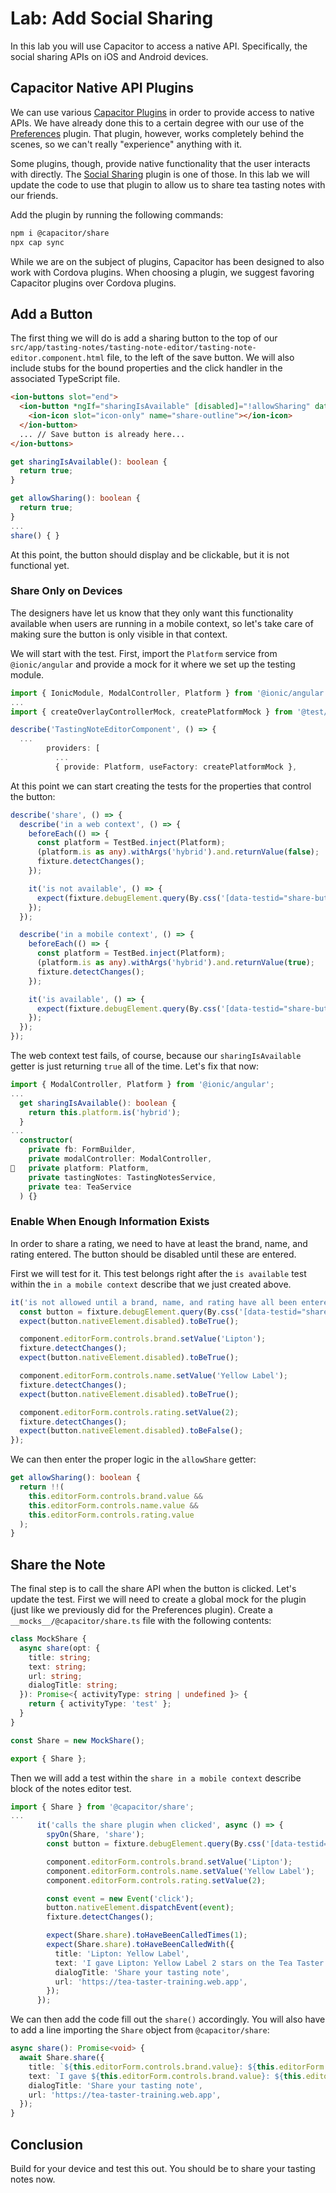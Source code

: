 # Lab: Add Social Sharing

In this lab you will use Capacitor to access a native API. Specifically, the social sharing APIs on iOS and Android devices.

## Capacitor Native API Plugins

We can use various <a href="https://capacitorjs.com/docs/plugins" target="_blank">Capacitor Plugins</a> in order to provide access to native APIs. We have already done this to a certain degree with our use of the <a href="https://capacitorjs.com/docs/apis/preferences" target="_blank">Preferences</a> plugin. That plugin, however, works completely behind the scenes, so we can't really "experience" anything with it.

Some plugins, though, provide native functionality that the user interacts with directly. The <a href="https://capacitorjs.com/docs/apis/share" target="_blank">Social Sharing</a> plugin is one of those. In this lab we will update the code to use that plugin to allow us to share tea tasting notes with our friends.

Add the plugin by running the following commands:

```bash
npm i @capacitor/share
npx cap sync
```

While we are on the subject of plugins, Capacitor has been designed to also work with Cordova plugins. When choosing a plugin, we suggest favoring Capacitor plugins over Cordova plugins.

## Add a Button

The first thing we will do is add a sharing button to the top of our `src/app/tasting-notes/tasting-note-editor/tasting-note-editor.component.html` file, to the left of the save button. We will also include stubs for the bound properties and the click handler in the associated TypeScript file.

```html
<ion-buttons slot="end">
  <ion-button *ngIf="sharingIsAvailable" [disabled]="!allowSharing" data-testid="share-button" (click)="share()">
    <ion-icon slot="icon-only" name="share-outline"></ion-icon>
  </ion-button>
  ... // Save button is already here...
</ion-buttons>
```

```TypeScript
get sharingIsAvailable(): boolean {
  return true;
}

get allowSharing(): boolean {
  return true;
}
...
share() { }
```

At this point, the button should display and be clickable, but it is not functional yet.

### Share Only on Devices

The designers have let us know that they only want this functionality available when users are running in a mobile context, so let's take care of making sure the button is only visible in that context.

We will start with the test. First, import the `Platform` service from `@ionic/angular` and provide a mock for it where we set up the testing module.

```TypeScript
import { IonicModule, ModalController, Platform } from '@ionic/angular';
...
import { createOverlayControllerMock, createPlatformMock } from '@test/mocks';

describe('TastingNoteEditorComponent', () => {
  ...
        providers: [
          ...
          { provide: Platform, useFactory: createPlatformMock },
```

At this point we can start creating the tests for the properties that control the button:

```TypeScript
describe('share', () => {
  describe('in a web context', () => {
    beforeEach(() => {
      const platform = TestBed.inject(Platform);
      (platform.is as any).withArgs('hybrid').and.returnValue(false);
      fixture.detectChanges();
    });

    it('is not available', () => {
      expect(fixture.debugElement.query(By.css('[data-testid="share-button"]'))).toBeFalsy();
    });
  });

  describe('in a mobile context', () => {
    beforeEach(() => {
      const platform = TestBed.inject(Platform);
      (platform.is as any).withArgs('hybrid').and.returnValue(true);
      fixture.detectChanges();
    });

    it('is available', () => {
      expect(fixture.debugElement.query(By.css('[data-testid="share-button"]'))).toBeTruthy();
    });
  });
});
```

The web context test fails, of course, because our `sharingIsAvailable` getter is just returning `true` all of the time. Let's fix that now:

```TypeScript
import { ModalController, Platform } from '@ionic/angular';
...
  get sharingIsAvailable(): boolean {
    return this.platform.is('hybrid');
  }
...
  constructor(
    private fb: FormBuilder,
    private modalController: ModalController,
   private platform: Platform,
    private tastingNotes: TastingNotesService,
    private tea: TeaService
  ) {}
```

### Enable When Enough Information Exists

In order to share a rating, we need to have at least the brand, name, and rating entered. The button should be disabled until these are entered.

First we will test for it. This test belongs right after the `is available` test within the `in a mobile context` describe that we just created above.

```TypeScript
it('is not allowed until a brand, name, and rating have all been entered', () => {
  const button = fixture.debugElement.query(By.css('[data-testid="share-button"]'));
  expect(button.nativeElement.disabled).toBeTrue();

  component.editorForm.controls.brand.setValue('Lipton');
  fixture.detectChanges();
  expect(button.nativeElement.disabled).toBeTrue();

  component.editorForm.controls.name.setValue('Yellow Label');
  fixture.detectChanges();
  expect(button.nativeElement.disabled).toBeTrue();

  component.editorForm.controls.rating.setValue(2);
  fixture.detectChanges();
  expect(button.nativeElement.disabled).toBeFalse();
});
```

We can then enter the proper logic in the `allowShare` getter:

```TypeScript
get allowSharing(): boolean {
  return !!(
    this.editorForm.controls.brand.value &&
    this.editorForm.controls.name.value &&
    this.editorForm.controls.rating.value
  );
}
```

## Share the Note

The final step is to call the share API when the button is clicked. Let's update the test. First we will need to create a global mock for the plugin (just like we previously did for the Preferences plugin). Create a `__mocks__/@capacitor/share.ts` file with the following contents:

```TypeScript
class MockShare {
  async share(opt: {
    title: string;
    text: string;
    url: string;
    dialogTitle: string;
  }): Promise<{ activityType: string | undefined }> {
    return { activityType: 'test' };
  }
}

const Share = new MockShare();

export { Share };
```

Then we will add a test within the `share in a mobile context` describe block of the notes editor test.

```TypeScript
import { Share } from '@capacitor/share';
...
      it('calls the share plugin when clicked', async () => {
        spyOn(Share, 'share');
        const button = fixture.debugElement.query(By.css('[data-testid="share-button"]'));

        component.editorForm.controls.brand.setValue('Lipton');
        component.editorForm.controls.name.setValue('Yellow Label');
        component.editorForm.controls.rating.setValue(2);

        const event = new Event('click');
        button.nativeElement.dispatchEvent(event);
        fixture.detectChanges();

        expect(Share.share).toHaveBeenCalledTimes(1);
        expect(Share.share).toHaveBeenCalledWith({
          title: 'Lipton: Yellow Label',
          text: 'I gave Lipton: Yellow Label 2 stars on the Tea Taster app',
          dialogTitle: 'Share your tasting note',
          url: 'https://tea-taster-training.web.app',
        });
      });
```

We can then add the code fill out the `share()` accordingly. You will also have to add a line importing the `Share` object from `@capacitor/share`:

```TypeScript
async share(): Promise<void> {
  await Share.share({
    title: `${this.editorForm.controls.brand.value}: ${this.editorForm.controls.name.value}`,
    text: `I gave ${this.editorForm.controls.brand.value}: ${this.editorForm.controls.name.value} ${this.editorForm.controls.rating.value} stars on the Tea Taster app`,
    dialogTitle: 'Share your tasting note',
    url: 'https://tea-taster-training.web.app',
  });
}
```

## Conclusion

Build for your device and test this out. You should be to share your tasting notes now.
